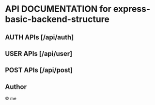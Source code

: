 # API DOCUMENTATION for express-basic-backend-structure

## AUTH APIs [/api/auth]

## USER APIs [/api/user]

## POST APIs [/api/post]


## Author

© me